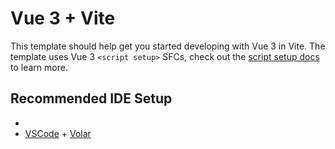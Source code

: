 # Vue 3 + Vite

This template should help get you started developing with Vue 3 in Vite. The template uses Vue 3 `<script setup>` SFCs, check out the [script setup docs](https://v3.vuejs.org/api/sfc-script-setup.html#sfc-script-setup) to learn more.

## Recommended IDE Setup

-
- [VSCode](https://code.visualstudio.com/) + [Volar](https://marketplace.visualstudio.com/items?itemName=johnsoncodehk.volar)
